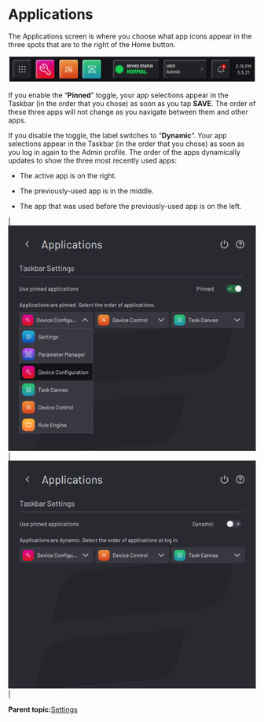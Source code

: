 # Applications

The Applications screen is where you choose what app icons appear in the three spots that are to the right of the Home button.

![](Settings-App-5-x/fos_toolbar_5-x.png)

If you enable the “**Pinned**” toggle, your app selections appear in the Taskbar \(in the order that you chose\) as soon as you tap **SAVE**. The order of these three apps will not change as you navigate between them and other apps.

If you disable the toggle, the label switches to “**Dynamic**”. Your app selections appear in the Taskbar \(in the order that you chose\) as soon as you log in again to the Admin profile. The order of the apps dynamically updates to show the three most recently used apps:

-   The active app is on the right.

-   The previously-used app is in the middle.

-   The app that was used before the previously-used app is on the left.


|![](Settings-App-5-x/settings-applications-pinned.png)|![](Settings-App-5-x/settings-applications-dynamic.png)|

**Parent topic:**[Settings](../3-Settings-App/settings.md)

